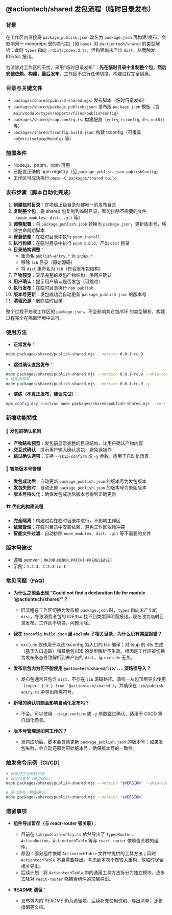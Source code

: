 ## @actiontech/shared 发包流程（临时目录发布）

### 背景

在工作区内直接将 `package_publish.json` 改名为 `package.json` 再构建/发布，会影响同一 monorepo 里的其他包（如 `base`）对 `@actiontech/shared` 的类型解析：此时 `types` 指向 `./dist/index.d.ts`，但构建尚未产出 `dist`，从而触发 IDE/tsc 报错。

为消除对工作区的干扰，采用"临时目录发布"：**先在临时目录中复制整个包，然后安装依赖、构建，最后发布**，工作区不进行任何切换，构建过程完全隔离。

### 目录与关键文件

- `packages/shared/publish-shared.mjs`: 发布脚本（临时目录发布）
- `packages/shared/package_publish.json`: 发布版 `package.json` 模板（含 `main/module/types/exports/files/publishConfig`）
- `packages/shared/tsup.config.ts`: 构建配置（`entry`, `tsconfig`, `dts`, `outDir` 等）
- `packages/shared/tsconfig.build.json`: 构建 tsconfig（可覆盖 `noEmit/isolatedModules` 等）

### 前置条件

- Node.js、pnpm、npm 可用
- 已配置正确的 npm registry（见 `package_publish.json.publishConfig`）
- 工作区可成功执行 `pnpm -C packages/shared build`

### 发布步骤（脚本自动化完成）

1. **创建临时目录**：在项目上级目录创建唯一的发布目录
2. **复制整个包**：将 shared 包复制到临时目录，智能排除不需要的文件（`node_modules`、`dist`、`.git` 等）
3. **调整配置**：将 `package_publish.json` 转换为 `package.json`，更新版本号，移除生命周期脚本
4. **安装依赖**：在临时目录中执行 `pnpm install`
5. **执行构建**：在临时目录中执行 `pnpm build`，产出 `dist` 目录
6. **目录结构调整**：
   - 重命名 `publish-entry.*` 为 `index.*`
   - 移除 `lib` 目录（原始源码）
   - 将 `dist` 重命名为 `lib`（符合发布包结构）
7. **产物预览**：显示完整的发包产物结构，供用户确认
8. **用户确认**：提示用户确认是否发包（可跳过）
9. **执行发布**：在临时目录执行 `npm publish`
10. **版本号更新**：发包成功后自动更新 `package_publish.json` 的版本号
11. **清理资源**：删除临时目录

整个过程不修改工作区的 `package.json`，不会影响其它包/IDE 的类型解析，构建过程完全在隔离环境中进行。

### 使用方法

- **正常发布**：

```bash
node packages/shared/publish-shared.mjs --version 0.0.1-rc.9
```

- **跳过确认直接发布**：

```bash
node packages/shared/publish-shared.mjs --version 0.0.1-rc.9 --skip-confirm
# 或使用简写
node packages/shared/publish-shared.mjs --version 0.0.1-rc.9 -y
```

- **演练（不真正发布，建议先试）**：

```bash
npm_config_dry_run=true node packages/shared/publish-shared.mjs --version 0.0.0-test.0
```

### 新增功能特性

#### 🎯 **发包前确认机制**

- **产物结构预览**：发包前显示完整的目录结构，让用户确认产物内容
- **交互式确认**：提示用户输入确认发包，避免误操作
- **跳过确认选项**：支持 `--skip-confirm` 或 `-y` 参数，适用于自动化场景

#### 🔄 **智能版本号管理**

- **发包成功后**：自动更新 `package_publish.json` 的版本号为发包版本
- **发包失败时**：自动还原 `package_publish.json` 的版本号为原始版本
- **版本号持久化**：确保发包成功后版本号得到正确更新

#### 🏗️ **优化的构建流程**

- **完全隔离**：构建过程在临时目录中进行，不影响工作区
- **依赖管理**：在临时目录中安装依赖，避免工作区依赖冲突
- **智能文件过滤**：自动排除 `node_modules`、`dist`、`.git` 等不需要的文件

### 版本号建议

- 遵循 semver：`MAJOR.MINOR.PATCH[-PRERELEASE]`
- 示例：`1.2.3`、`1.2.3-rc.1`

### 常见问题（FAQ）

- **为什么之前会出现 "Could not find a declaration file for module '@actiontech/shared'"？**
  - 旧流程在工作区切换为发布版 `package.json` 时，`types` 指向未产出的 `dist`，导致消费者包的 IDE/tsc 找不到类型声明而报错。现在改为临时目录发布，工作区不切换，问题消除。

- **我在 `tsconfig.build.json` 里 `exclude` 了相关目录，为什么仍有类型报错？**
  - `exclude` 仅作用于以该 tsconfig 为入口的 tsc 编译；对 tsup 的 dts 生成（基于入口追踪）和其他包/IDE 的类型解析不生效。根因是工作区被切换为发布形态导致解析到未产出的 `dist`，与 `exclude` 无关。

- **发布后包内为何不能使用 `@actiontech/shared/lib/...` 深路径导入？**
  - 发布包通常只包含 `dist`，不存在 `lib` 源码路径。请统一从包顶层导出使用（`import { X } from '@actiontech/shared'`），并确保在 `lib/publish-entry.ts` 中导出所需符号。

- **新增的确认机制会影响自动化发布吗？**
  - 不会。可以使用 `--skip-confirm` 或 `-y` 参数跳过确认，适用于 CI/CD 等自动化场景。

- **版本号管理是如何工作的？**
  - 发包成功后，脚本会自动更新 `package_publish.json` 的版本号；如果发包失败，会自动还原为原始版本号，确保版本号的一致性。

### 触发命令示例（CI/CD）

```bash
# 假设已在仓库根目录
# 自动化发布（跳过确认）
node packages/shared/publish-shared.mjs --version "$VERSION" --skip-confirm

# 手动发布（需要确认）
node packages/shared/publish-shared.mjs --version "$VERSION"
```

### 遗留事项

- **组件导出暂存（与 react-router 强关联）**：
  - 目前在 `lib/publish-entry.ts` 依然导出了 `TypedRouter`、`ActionButton`、`ActiontechTable` 等与 `react-router` 依赖强关联的组件。
  - 原因：部分组件依赖 `ActiontechTable` 文件中提供的工具方法；同时 `ActiontechTable` 本身需要导出。考虑到本次不做较大重构，故临时保留相关导出。
  - 后续计划：将 `ActiontechTable` 中的通用工具方法拆分为独立模块，逐步去除对 `react-router` 强耦合组件的顶层导出。

- **README 遗留**：
  - 发布包内的 README 仍为遗留项，后续补充使用说明、导出清单、迁移指南等文档。
